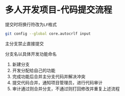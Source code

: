 # 多人开发项目-代码提交流程

提交时将换行符改为`LF`格式

``` bash
git config --global core.autocrlf input
```


主分支禁止直接提交

分支名以具体开发功能命名

1. 新建分支
2. 开发分配给自己的功能
3. 完成功能后合并主分支代码并解决冲突
4. 提交代码合并，通知项目管理员，进行代码审计
5. 审计通过则合并分支，不通过则打回修改并重复上述流程


